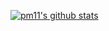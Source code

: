 [![pm11's github stats](https://github-readme-stats.vercel.app/api?username=pm11)](https://github.com/anuraghazra/github-readme-stats)
